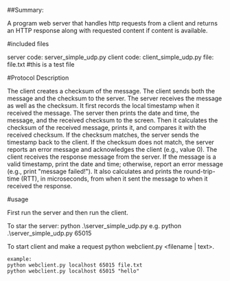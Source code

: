 ##Summary: 

A program web server that handles http requests from a client and returns an HTTP response along with requested content if content is available. 



#included files

server code: 	server_simple_udp.py
client code: 	client_simple_udp.py
file: 		file.txt #this is a test file


#Protocol Description

The client creates a checksum of the message.
The client sends both the message and the checksum to the server. 
The server receives the message as well as the checksum. It first records the local timestamp when it received the message. The server then prints the date and time, the message, and the received checksum to the screen. Then it calculates the checksum of the received message, prints it, and compares it with the received checksum. If the checksum matches, the server sends the timestamp back to the client. If the checksum does not match, the server reports an error message and acknowledges the client (e.g., value 0). 
    The client receives the response message from the server. If the message is a valid timestamp, print the date and time; otherwise, report an error message (e.g., print "message failed!"). It also calculates and prints the round-trip-time (RTT), in microseconds, from when it sent the message to when it received the response.

#usage

First run the server and then run the client. 

To star the server: 
	python .\server_simple_udp.py <port-number> 
e.g. python .\server_simple_udp.py 65015

To start client and make a request
	python webclient.py <serverhost> <serverport> <filename | text>.

	example: 
	python webclient.py localhost 65015 file.txt
	python webclient.py localhost 65015 "hello"





